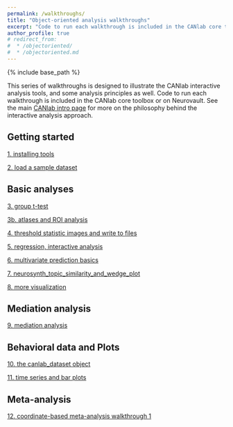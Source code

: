 ```yaml
---
permalink: /walkthroughs/
title: "Object-oriented analysis walkthroughs"
excerpt: "Code to run each walkthrough is included in the CANlab core toolbox or on Neurovault."
author_profile: true
# redirect_from:
#  * /objectoriented/
#  * /objectoriented.md
---
```

{% include base_path %}

This series of walkthroughs is designed to illustrate the CANlab interactive analysis tools, and some analysis principles as well.
Code to run each walkthrough is included in the CANlab core toolbox or on Neurovault. See the main [CANlab intro page](/) for more on the philosophy behind the interactive analysis approach.

## Getting started

[1. installing tools](canlab_help_1_installing_tools.html)

[2. load a sample dataset](canlab_help_2_load_a_sample_dataset/canlab_help_2_load_a_sample_dataset.html)

## Basic analyses

[3. group t-test](canlab_help_3_voxelwise_t_test_walkthrough/canlab_help_3_voxelwise_t_test_walkthrough.html)

[3b. atlases and ROI analysis](canlab_help_3b_atlases_and_labeling/canlab_help_3b_atlases_and_labeling.html)

[4. threshold statistic images and write to files ](canlab_help_4_write_data_to_image_file_format/canlab_help_4_write_data_to_image_file_format.html)

[5. regression, interactive analysis](canlab_help_5_regression_walkthrough/canlab_help_5_regression_walkthrough.html)

[6. multivariate prediction basics](canlab_help_7_multivariate_prediction_basics/canlab_help_7_multivariate_prediction_basics.html)

[7. neurosynth_topic_similarity_and_wedge_plot](neurosynth_topic_similarity_and_wedge_plot/neurosynth_topic_similarity_and_wedge_plot.html)

[8. more visualization](visualize_neuroimaging_data/visualize_neuroimaging_data.html)

## Mediation analysis

[9. mediation analysis](mediation_example_script_1/mediation_example_script_1.html)


## Behavioral data and Plots

[10. the canlab_dataset object](canlab_dataset_basic_usage/canlab_dataset_basic_usage.html)

[11. time series and bar plots](atlas_2012_behavioral_plot_example_figure/atlas_2012_behavioral_plot_example_figure.html)

## Meta-analysis

[12. coordinate-based meta-analysis walkthrough 1](canlab_meta_analysis_walkthrough1.m/canlab_meta_analysis_walkthrough1.html)
